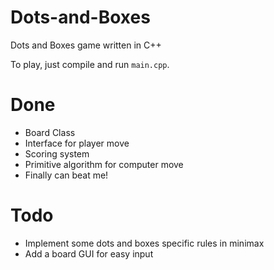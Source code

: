 # Dots-and-Boxes
Dots and Boxes game written in C++

To play, just compile and run `main.cpp`.

# Done
- Board Class
- Interface for player move
- Scoring system
- Primitive algorithm for computer move
- Finally can beat me!

# Todo

- Implement some dots and boxes specific rules in minimax
- Add a board GUI for easy input

